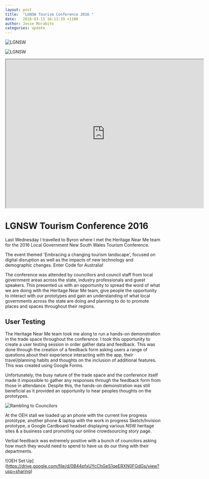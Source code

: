 ```yaml
---
layout: post
title:  "LGNSW Tourism Conference 2016 "
date:   2016-03-15 16:12:39 +1100
author: Jesse Morabito
categories: update
---
```


![LGNSW](https://drive.google.com/file/d/0B44pfxUYcChGOGRZZmp5WVpMX2c/view?usp=sharing)

![LGNSW](https://drive.google.com/a/codeforaustralia.org/file/d/0B44pfxUYcChGVW0tU1F2d0JZQk0/preview)

<iframe src="https://drive.google.com/a/codeforaustralia.org/file/d/0B44pfxUYcChGVW0tU1F2d0JZQk0/preview" width="640" height="480"></iframe>

LGNSW Tourism Conference 2016
=======

Last Wednesday I travelled to Byron where I met the Heritage Near Me team for the 2016 Local Government New South Wales Tourism Conference.

The event  themed 'Embracing a changing tourism landscape', focused on digital disruption as well as the impacts of new technology and demographic changes. Enter Code for Australia!

The conference was attended by councillors and council staff from local government areas across the state, industry professionals and guest speakers. This presented us with an opportunity to spread the word of what we are doing with the Heritage Near Me team, give people the opportunity to interact with our prototypes and gain an understanding of what local governments across the state are doing and planning to do to promote places and spaces throughout their regions.

User Testing
-----------

The Heritage Near Me team took me along to run a hands-on demonstration in the trade space throughout the conference. I took this opportunity to create a user testing session in order gather data and feedback. This was done through the creation of a feedback form asking users a range of questions about their experience interacting with the app, their travel/planning habits and thoughts on the inclusion of additional features. This was created using Google Forms.

Unfortunately, the busy nature of the trade space and the conference itself made it impossible to gather any responses through the feedback form from those in attendance. Despite this, the hands-on demonstration was still beneficial as it provided an opportunity to hear peoples thoughts on the prototypes.

![Rambling to Councilors](https://drive.google.com/file/d/0B44pfxUYcChGM3BTMTBQaVlIZ28/view?usp=sharing)

At the OEH stall we loaded up an phone with the current live progress prototype, another phone & laptop with the work in progress Sketch/Invision prototype, a Google Cardboard headset displaying various NSW heritage sites & a business card promoting our online crowdsourcing story page. 

Verbal feedback was extremely positive with a bunch of councilors asking how much they would need to spend to have us do our thing with their departments.

![OEH Set Up]
(https://drive.google.com/file/d/0B44pfxUYcChGeS1qeERXN0FGdGs/view?usp=sharing)




